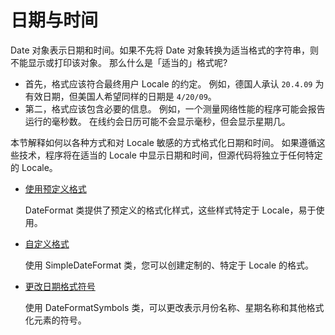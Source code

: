 # 日期与时间

Date 对象表示日期和时间。如果不先将 Date 对象转换为适当格式的字符串，则不能显示或打印该对象。
那么什么是「适当的」格式呢?

- 首先，格式应该符合最终用户 Locale 的约定。
  例如，德国人承认 `20.4.09` 为有效日期，但美国人希望同样的日期是  `4/20/09`。
- 第二，格式应该包含必要的信息。
  例如，一个测量网络性能的程序可能会报告运行的毫秒数。
  在线约会日历可能不会显示毫秒，但会显示星期几。

本节解释如何以各种方式和对 Locale 敏感的方式格式化日期和时间。
如果遵循这些技术，程序将在适当的 Locale 中显示日期和时间，但源代码将独立于任何特定的 Locale。

- [使用预定义格式](./dateFormat.md)

  DateFormat 类提供了预定义的格式化样式，这些样式特定于 Locale，易于使用。

- [自定义格式](./simpleDateFormat.md)

  使用 SimpleDateFormat 类，您可以创建定制的、特定于 Locale 的格式。

- [更改日期格式符号](./dateFormatSymbols.md)

  使用 DateFormatSymbols 类，可以更改表示月份名称、星期名称和其他格式化元素的符号。